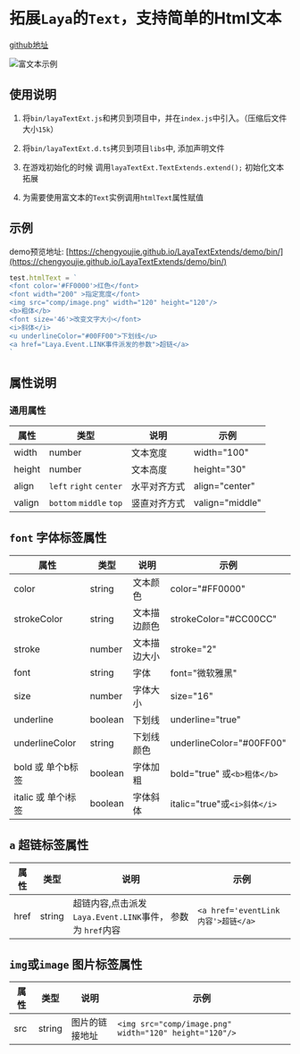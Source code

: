 # 拓展`Laya`的`Text`，支持简单的Html文本

[github地址](https://github.com/chengyoujie/LayaTextExtends)

![富文本示例](https://img-blog.csdnimg.cn/1c42849f3894447db9fc54110d1258e9.png)

## 使用说明

1. 将`bin/layaTextExt.js`和拷贝到项目中，并在`index.js`中引入。（压缩后文件大小`15k`）

2. 将`bin/layaTextExt.d.ts`拷贝到项目`libs`中, 添加声明文件

3. 在游戏初始化的时候 调用`layaTextExt.TextExtends.extend();` 初始化文本拓展

4. 为需要使用富文本的`Text`实例调用`htmlText`属性赋值

## 示例

demo预览地址: [https://chengyoujie.github.io/LayaTextExtends/demo/bin/](https://chengyoujie.github.io/LayaTextExtends/demo/bin/)



``` javascript
test.htmlText = `
<font color='#FF0000'>红色</font>         
<font width="200" >指定宽度</font>
<img src="comp/image.png" width="120" height="120"/>
<b>粗体</b>
<font size='46'>改变文字大小</font>
<i>斜体</i>
<u underlineColor="#00FF00">下划线</u>
<a href="Laya.Event.LINK事件派发的参数">超链</a>
`
```

## 属性说明

### 通用属性

| 属性   | 类型                    | 说明         | 示例 |
| ------ | ----------------------- | ------------ | ---- |
| width  |        number                 | 文本宽度     | width="100" |
| height |        number              | 文本高度     | height="30" |
| align  | `left` `right` `center`   | 水平对齐方式 | align="center" |
| valign | `bottom`  `middle`  `top` | 竖直对齐方式 | valign="middle" |

## `font` 字体标签属性

| 属性   | 类型                    | 说明         | 示例 |
| ---- | ---- | ---- | ---- |
|  color    |   string   |  文本颜色    | color="#FF0000" |
|  strokeColor    |  string    |  文本描边颜色    | strokeColor="#CC00CC" |
|    stroke  |   number   |   文本描边大小   | stroke="2" |
|  font    | string     |   字体   | font="微软雅黑" |
|    size  | number     |  字体大小    | size="16" |
|    underline  |   boolean   |   下划线   | underline="true" |
|    underlineColor  |   string   |    下划线颜色  | underlineColor="#00FF00" |
|    bold 或 单个b标签 |    boolean  |    字体加粗  | bold="true" 或`<b>粗体</b>` |
| italic 或 单个i标签    |   boolean   |   字体斜体   | italic="true"或`<i>斜体</i>` |

## `a` 超链标签属性

| 属性   | 类型                    | 说明         | 示例 |
| ---- | ---- | ---- | ---- |
|  href    |   string   | 超链内容,点击派发`Laya.Event.LINK`事件， 参数为 `href`内容 | `<a href='eventLink内容'>超链</a>` |

## `img`或`image` 图片标签属性

| 属性   | 类型                    | 说明         | 示例 |
| ---- | ---- | ---- | ---- |
|  src    |   string   |  图片的链接地址   | `<img src="comp/image.png" width="120" height="120"/>` |